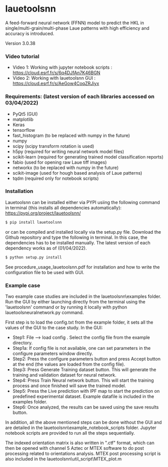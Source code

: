 # lauetoolsnn
A feed-forward neural network (FFNN) model to predict the HKL in single/multi-grain/multi-phase Laue patterns with high efficiency and accuracy is introduced. 

Version 3.0.38
### Video tutorial

- Video 1: Working with jupyter notebook scripts : https://cloud.esrf.fr/s/6q4DJfAn7K46BGN
- Video 2: Working with lauetoolsnn GUI : https://cloud.esrf.fr/s/AeGow4CoqZRJiyx


### Requirements: (latest version of each libraries accessed on 03/04/2022)  
- PyQt5 (GUI)
- matplotlib
- Keras
- tensorflow 
- fast_histogram (to be replaced with numpy in the future)
- numpy 
- scipy (scipy transform rotation is used)
- h5py (required for writing neural network model files)
- scikit-learn (required for generating trained model classification reports)
- fabio (used for opening raw Laue tiff images)
- networkx (to be replaced with numpy in the future)
- scikit-image (used for hough based analysis of Laue patterns)
- tqdm (required only for notebook scripts)

### Installation
Lauetoolsnn can be installed either via PYPI usiing the following command in terminal (this installs all dependencies automatically): 
https://pypi.org/project/lauetoolsnn/
``` bash
$ pip install lauetoolsnn
```

or can be compiled and installed locally via the setup.py file. Download the Github repository and type the following in terminal. In this case, the dependencies has to be installed manually. The latest version of each dependency works as of (01/04/2022).
``` bash
$ python setup.py install
```

See procedure_usage_lauetoolsnn.pdf for installation and how to write the configuration file to be used with GUI.

### Example case
Two example case studies are included in the lauetoolsnn\examples folder.
Run the GUI by either launching directly from the terminal using the 'lauetoolsnn' command or by running it locally with python lauetoolsneuralnetwork.py command.

First step is to load the config.txt from the example folder, it sets all the values of the GUI to the case study.
In the GUI: 
- Step1: File --> load config . Select the config file from the example directory. 
- Step1a: If config file is not available, one can set parameters in the configure parameters window directly.
- Step2: Press the configure parameters button and press Accept button at the end (the values are loaded from the config file).
- Step3: Press Generate Training dataset button. This will generate the training and validation dataset for neural network.
- Step4: Press Train Neural network button. This will start the training process and once finished will save the trained model.
- Step5: Press the Live prediction with IPF map to start the prediction on predefined experimental dataset. Example datafile is included in the examples folder.
- Step6: Once analyzed, the results can be saved using the save results button.

In addition, all the above mentioned steps can be done without the GUI and are detailed in the lauetoolsnn\example_notebook_scripts folder.
Jupyter notebook scripts are provided to run all the steps sequentially.

The indexed orientation matrix is also written in ".ctf" format, which can then be opened with channel 5 Aztec or MTEX software to do post processing related to orientations analysis. MTEX post processing script is also included in the lauetoolsnn\util_script\MTEX_plot.m
